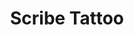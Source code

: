 ---
title: "Scribe Tattoo"

feat:
  types: ["Item Creation"]
  description: |
    You can create psionic tattoos, which store powers within their designs.
  prerequisite: |
    Manifester level 3rd.
  benefit: |
    You can create a psionic tattoo of any power of 3rd level or lower that you know and that targets one or more creatures. Scribing a psionic tattoo takes one day. When you create a psionic tattoo, you set the manifester level. The manifester level must be sufficient to manifest the power in question and no higher than your own level. The base price of a psionic tattoo is its power level &times; its manifester level &times; 50 gp. To scribe a tattoo, you must spend 1/25 of this base price in XP and use up raw materials (special inks, masterwork needles, and so on) costing one-half of this base price.

    When you create a psionic tattoo, you make any choices that you would normally make when manifesting the power.

    When its wearer physically activates the tattoo, the wearer is the target of the power.

    Any psionic tattoo that stores a power with an XP cost also carries a commensurate cost. In addition to the costs derived from the base price, you must pay the XP when creating the tattoo.
---